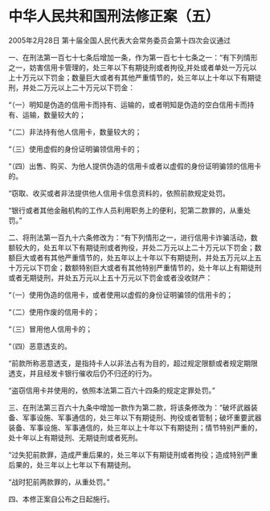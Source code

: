 # 中华人民共和国刑法修正案（五）

2005年2月28日 第十届全国人民代表大会常务委员会第十四次会议通过

一、在刑法第一百七十七条后增加一条，作为第一百七十七条之一：“有下列情形之一，妨害信用卡管理的，处三年以下有期徒刑或者拘役,并处或者单处一万元以上十万元以下罚金；数量巨大或者有其他严重情节的，处三年以上十年以下有期徒刑，并处二万元以上二十万元以下罚金：

“（一）明知是伪造的信用卡而持有、运输的，或者明知是伪造的空白信用卡而持有、运输，数量较大的；

“（二）非法持有他人信用卡，数量较大的；

“（三）使用虚假的身份证明骗领信用卡的；

“（四）出售、购买、为他人提供伪造的信用卡或者以虚假的身份证明骗领的信用卡的。

“窃取、收买或者非法提供他人信用卡信息资料的，依照前款规定处罚。

“银行或者其他金融机构的工作人员利用职务上的便利，犯第二款罪的，从重处罚。”

二、将刑法第一百九十六条修改为：“有下列情形之一，进行信用卡诈骗活动，数额较大的，处五年以下有期徒刑或者拘役，并处二万元以上二十万元以下罚金；数额巨大或者有其他严重情节的，处五年以上十年以下有期徒刑，并处五万元以上五十万元以下罚金；数额特别巨大或者有其他特别严重情节的，处十年以上有期徒刑或者无期徒刑，并处五万元以上五十万元以下罚金或者没收财产：

“（一）使用伪造的信用卡，或者使用以虚假的身份证明骗领的信用卡的；

“（二）使用作废的信用卡的；

“（三）冒用他人信用卡的；

“（四）恶意透支的。

“前款所称恶意透支，是指持卡人以非法占有为目的，超过规定限额或者规定期限透支，并且经发卡银行催收后仍不归还的行为。

“盗窃信用卡并使用的，依照本法第二百六十四条的规定定罪处罚。”

三、在刑法第三百六十九条中增加一款作为第二款，将该条修改为：“破坏武器装备、军事设施、军事通信的，处三年以下有期徒刑、拘役或者管制；破坏重要武器装备、军事设施、军事通信的，处三年以上十年以下有期徒刑；情节特别严重的，处十年以上有期徒刑、无期徒刑或者死刑。

“过失犯前款罪，造成严重后果的，处三年以下有期徒刑或者拘役；造成特别严重后果的，处三年以上七年以下有期徒刑。

“战时犯前两款罪的，从重处罚。”

四、本修正案自公布之日起施行。
